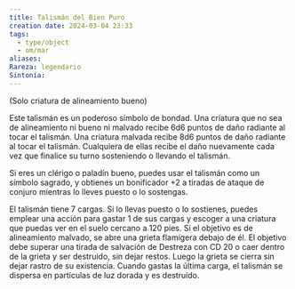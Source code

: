 ```yaml
---
title: Talismán del Bien Puro
creation date: 2024-03-04 23:33
tags:
  - type/object
  - om/mar
aliases: 
Rareza: legendario
Sintonía:
---
```

(Solo criatura de alineamiento bueno)

Este talismán es un poderoso símbolo de bondad. Una criatura que no sea de alineamiento ni bueno ni malvado recibe 6d6 puntos de daño radiante al tocar el talismán. Una criatura
malvada recibe 8d6 puntos de daño radiante al tocar el talismán. Cualquiera de ellas recibe el daño nuevamente cada vez que finalice su turno sosteniendo o llevando el talismán.

Si eres un clérigo o paladín bueno, puedes usar el talismán como un símbolo sagrado, y obtienes un bonificador +2 a tiradas de ataque de conjuro mientras lo lleves puesto o lo sostengas.

El talismán tiene 7 cargas. Si lo llevas puesto o lo sostienes, puedes emplear una acción para gastar 1 de sus cargas y escoger a una criatura que puedas ver en el suelo cercano a 120 pies. Si el objetivo es de alineamiento malvado, se abre una grieta flamígera debajo de él. El objetivo debe superar una tirada de salvación de Destreza con CD 20 o caer dentro de la grieta y ser destruido, sin dejar restos. Luego la grieta se cierra sin dejar rastro de su existencia. Cuando gastas la última carga, el talismán se dispersa en partículas de luz dorada y es destruido.